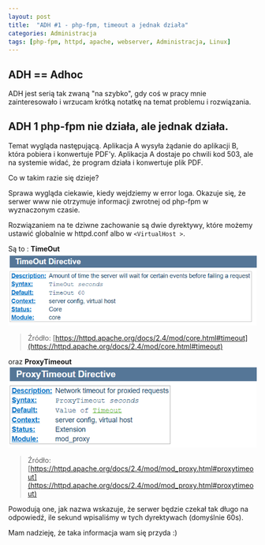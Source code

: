 ```yaml
---
layout: post
title:  "ADH #1 - php-fpm, timeout a jednak działa"
categories: Administracja
tags: [php-fpm, httpd, apache, webserver, Administracja, Linux]
---
```


## ADH == Adhoc
ADH jest serią tak zwaną "na szybko", gdy coś w pracy mnie zainteresowało i wrzucam krótką notatkę na temat problemu i rozwiązania.

## ADH 1 php-fpm nie działa, ale jednak działa.

Temat wygląda następującą. Aplikacja A wysyła żądanie do aplikacji B, która pobiera i konwertuje PDF'y.
Aplikacja A dostaje po chwili kod 503, ale na systemie widać, że program działa i konwertuje plik PDF.

Co w takim razie się dzieje?

Sprawa wygląda ciekawie, kiedy wejdziemy w error loga. Okazuje się, że serwer www nie otrzymuje informacji zwrotnej od php-fpm w wyznaczonym czasie.

Rozwiązaniem na te dziwne zachowanie są dwie dyrektywy, które możemy ustawić globalnie w httpd.conf albo w `<VirtualHost >`.

Są to :
__TimeOut__ 
![Timeout](/assets/images/adh1/CTout.png)
> Źródło: [https://httpd.apache.org/docs/2.4/mod/core.html#timeout](https://httpd.apache.org/docs/2.4/mod/core.html#timeout)

oraz
__ProxyTimeout__
![ProxyTimeout](/assets/images/adh1/PTout.png)
> Źródło: [https://httpd.apache.org/docs/2.4/mod/mod_proxy.html#proxytimeout](https://httpd.apache.org/docs/2.4/mod/mod_proxy.html#proxytimeout)

Powodują one, jak nazwa wskazuje, że serwer będzie czekał tak długo na odpowiedź, ile sekund wpisaliśmy w tych dyrektywach (domyślnie 60s).

Mam nadzieję, że taka informacja wam się przyda :) 
